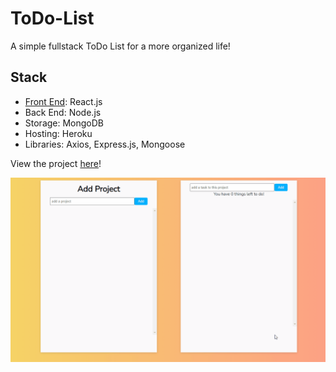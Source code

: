 # ToDo-List
A simple fullstack ToDo List for a more organized life!

## Stack
- [Front End](https://github.com/echen12/ToDoList-FrontEnd): React.js
- Back End: Node.js
- Storage: MongoDB
- Hosting: Heroku
- Libraries: Axios, Express.js, Mongoose


View the project [here](https://boiling-hollows-68089.herokuapp.com/)!

![](Animation.gif)


